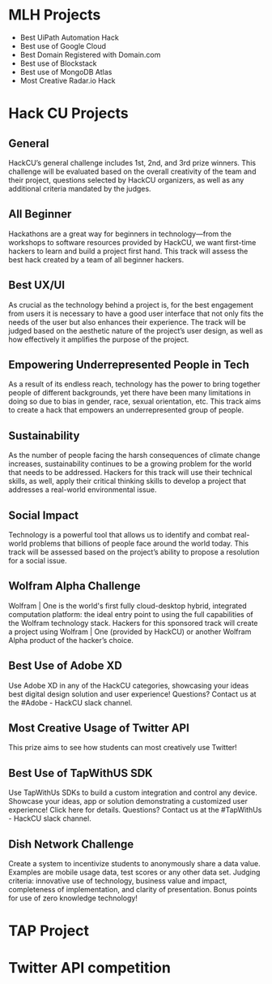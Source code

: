 # MLH Projects

- Best UiPath Automation Hack
- Best use of Google Cloud
- Best Domain Registered with Domain.com
- Best use of Blockstack
- Best use of MongoDB Atlas
- Most Creative Radar.io Hack

# Hack CU Projects
## General
HackCU’s general challenge includes 1st, 2nd, and 3rd prize winners. This challenge will be evaluated based on the overall creativity of the team and their project, questions selected by HackCU organizers, as well as any additional criteria mandated by the judges.

## All Beginner
Hackathons are a great way for beginners in technology—from the workshops to software resources provided by HackCU, we want first-time hackers to learn and build a project first hand. This track will assess the best hack created by a team of all beginner hackers.

## Best UX/UI
As crucial as the technology behind a project is, for the best engagement from users it is necessary to have a good user interface that not only fits the needs of the user but also enhances their experience. The track will be judged based on the aesthetic nature of the project’s user design, as well as how effectively it amplifies the purpose of the project.

## Empowering Underrepresented People in Tech
As a result of its endless reach, technology has the power to bring together people of different backgrounds, yet there have been many limitations in doing so due to bias in gender, race, sexual orientation, etc. This track aims to create a hack that empowers an underrepresented group of people.

## Sustainability
As the number of people facing the harsh consequences of climate change increases, sustainability continues to be a growing problem for the world that needs to be addressed. Hackers for this track will use their technical skills, as well, apply their critical thinking skills to develop a project that addresses a real-world environmental issue.

## Social Impact
Technology is a powerful tool that allows us to identify and combat real-world problems that billions of people face around the world today. This track will be assessed based on the project’s ability to propose a resolution for a social issue.

## Wolfram Alpha Challenge
Wolfram | One is the world's first fully cloud-desktop hybrid, integrated computation platform: the ideal entry point to using the full capabilities of the Wolfram technology stack. Hackers for this sponsored track will create a project using Wolfram | One (provided by HackCU) or another Wolfram Alpha product of the hacker’s choice.

## Best Use of Adobe XD
Use Adobe XD in any of the HackCU categories, showcasing your ideas best digital design solution and user experience! Questions? Contact us at the #Adobe - HackCU slack channel.

## Most Creative Usage of Twitter API
This prize aims to see how students can most creatively use Twitter!

## Best Use of TapWithUS SDK
Use TapWithUs SDKs to build a custom integration and control any device. Showcase your ideas, app or solution demonstrating a customized user experience! Click here for details. Questions? Contact us at the #TapWithUs - HackCU slack channel.

## Dish Network Challenge
Create a system to incentivize students to anonymously share a data value. Examples are mobile usage data, test scores or any other data set. Judging criteria: innovative use of technology, business value and impact, completeness of implementation, and clarity of presentation. Bonus points for use of zero knowledge technology!

# TAP Project

# Twitter API competition